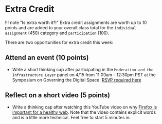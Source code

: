 # Extra Credit

!!! note "Is extra worth it?!"
    Extra credit assignments are worth up to 10 points and are added to your overall class total for the `individual assignment` (450) category and `participation` (100).

There are two opportunities for extra credit this week:

## Attend an event (10 points)

- Write a short thinking cap after participating in the `Moderation and the Infrastructure Layer` panel on 4/15 from 11:00am - 12:30pm PST at the Symposium on Governing the Digital Space. [RSVP required here](https://www.eventbrite.com/e/ucla-jolts-special-issue-symposium-on-governing-the-digital-space-ucla-jo-tickets-312065234517)

## Reflect on a short video (5 points)

- Write a thinking cap after watching this YouTube video on why [Firefox is important for a healthy web](https://www.youtube.com/watch?v=eA8O97U1Pbc). Note that the video contains explicit words and is a little more technical. Feel free to start 5 minutes in.